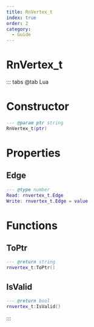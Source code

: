 ```yaml
---
title: RnVertex_t
index: true
order: 2
category:
  - Guide
---
```


# RnVertex_t

::: tabs
@tab Lua
# Constructor
```lua
--- @param ptr string
RnVertex_t(ptr)
```
# Properties
## Edge 
```lua
--- @type number
Read: rnvertex_t.Edge
Write: rnvertex_t.Edge = value
```
# Functions
## ToPtr
```lua
--- @return string
rnvertex_t:ToPtr()
```
## IsValid
```lua
--- @return bool
rnvertex_t:IsValid()
```

:::